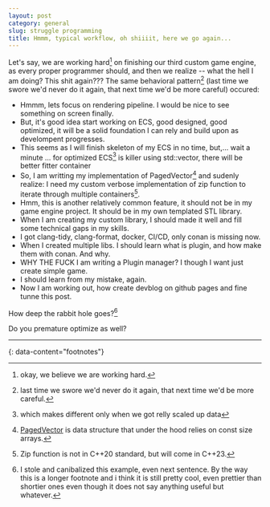 ```yaml
---
layout: post
category: general
slug: struggle programming
title: Hmmm, typical workflow, oh shiiiit, here we go again...
---
```


Let's say, we are working hard[^1] on finishing our third custom game engine, as every proper programmer should, and then we realize -- what the hell I am doing? This shit again??? The same behavioral pattern[^2] (last time we swore we'd never do it again, that next time we'd be more careful) occured:

- Hmmm, lets focus on rendering pipeline. I would be nice to see something on screen finally.
- But, it's good idea start working on ECS, good designed, good optimized, it will be a solid foundation I can rely and build upon as develompent progresses.
- This seems as I will finish skeleton of my ECS in no time, but,... wait a minute ... for optimized ECS[^3] is killer using std::vector, there will be better fitter container
- So, I am writting my implementation of PagedVector[^4] and sudenly realize: I need my custom verbose implementation of zip function to iterate through multiple containers[^5].
- Hmm, this is another relatively common feature, it should not be in my game engine project. It should be in my own templated STL library.
- When I am creating my custom library, I should made it well and fill some technical gaps in my skills.
- I got clang-tidy, clang-format, docker, CI/CD, only conan is missing now.
- When I created multiple libs. I should learn what is plugin, and how make them with conan. And why.
- WHY THE FUCK I am writing a Plugin manager? I though I want just create simple game.
- I should learn from my mistake, again.
- Now I am working out, how create devblog on github pages and fine tunne this post.


How deep the rabbit hole goes?[^8]

Do you premature optimize as well?

---
{: data-content="footnotes"}

[^1]: okay, we believe we are working hard.
[^2]: last time we swore we'd never do it again, that next time we'd be more careful.
[^3]: which makes different only when we got relly scaled up data
[^4]: [PagedVector](https://peterino.com/Paged%20Vector.html) is data structure that under the hood relies on const size arrays.
[^5]: Zip function is not in C++20 standard, but will come in C++23.
[^8]: I stole and canibalized this example, even next sentence. By the way this is a longer footnote and i think it is still pretty cool, even prettier than shortier ones even though it does not say anything useful but whatever.
